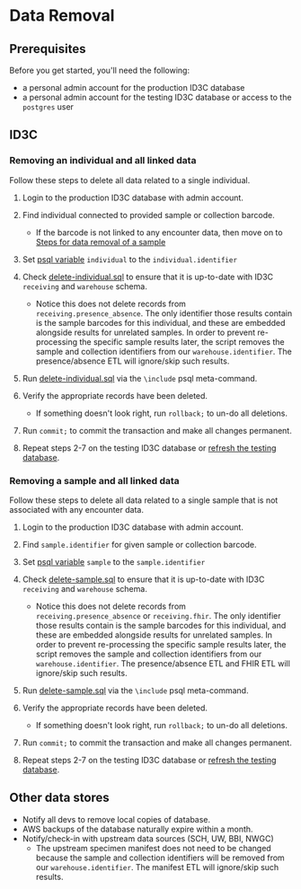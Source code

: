 # Data Removal

## Prerequisites

Before you get started, you'll need the following:

* a personal admin account for the production ID3C database
* a personal admin account for the testing ID3C database or access to the `postgres` user


## ID3C

### Removing an individual and all linked data

Follow these steps to delete all data related to a single individual.

1. Login to the production ID3C database with admin account.
1. Find individual connected to provided sample or collection barcode.
    * If the barcode is not linked to any encounter data, then move on to [Steps for data removal of a sample](#steps-for-data-removal-of-a-sample)
1. Set [psql variable](https://www.postgresql.org/docs/10/app-psql.html#APP-PSQL-VARIABLES) `individual` to the `individual.identifier`
1. Check [delete-individual.sql](./delete-individual.sql) to ensure that it is up-to-date with ID3C `receiving` and `warehouse` schema.

    * Notice this does not delete records from `receiving.presence_absence`. The only identifier those results contain is the sample barcodes for this individual, and these are embedded alongside results for unrelated samples. In order to prevent re-processing the specific sample results later, the script removes the sample and collection identifiers from our `warehouse.identifier`. The presence/absence ETL will ignore/skip such results.

1. Run [delete-individual.sql](./delete-individual.sql) via the `\include` psql meta-command.
1. Verify the appropriate records have been deleted.
    * If something doesn't look right, run `rollback;` to un-do all deletions.
1. Run `commit;` to commit the transaction and make all changes permanent.
1. Repeat steps 2-7 on the testing ID3C database or [refresh the testing database](https://github.com/seattleflu/backoffice/blob/master/dev/refresh-database).

### Removing a sample and all linked data

Follow these steps to delete all data related to a single sample that is not associated with any encounter data.

1. Login to the production ID3C database with admin account.
1. Find `sample.identifier` for given sample or collection barcode.
1. Set [psql variable](https://www.postgresql.org/docs/10/app-psql.html#APP-PSQL-VARIABLES) `sample` to the `sample.identifier`
1. Check [delete-sample.sql](./delete-sample.sql) to ensure that it is up-to-date with ID3C `receiving` and `warehouse` schema.

    * Notice this does not delete records from `receiving.presence_absence` or `receiving.fhir`. The only identifier those results contain is the sample barcodes for this individual, and these are embedded alongside results for unrelated samples. In order to prevent re-processing the specific sample results later, the script removes the sample and collection identifiers from our `warehouse.identifier`. The presence/absence ETL and FHIR ETL will ignore/skip such results.

1. Run [delete-sample.sql](./delete-sample.sql) via the `\include` psql meta-command.
1. Verify the appropriate records have been deleted.
    * If something doesn't look right, run `rollback;` to un-do all deletions.
1. Run `commit;` to commit the transaction and make all changes permanent.
1. Repeat steps 2-7 on the testing ID3C database or [refresh the testing database](https://github.com/seattleflu/backoffice/blob/master/dev/refresh-database).


## Other data stores

* Notify all devs to remove local copies of database.
* AWS backups of the database naturally expire within a month.
* Notify/check-in with upstream data sources (SCH, UW, BBI, NWGC)
    * The upstream specimen manifest does not need to be changed because the sample and collection identifiers will be removed from our `warehouse.identifier`. The manifest ETL will ignore/skip such results.
